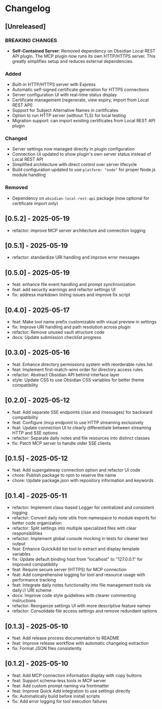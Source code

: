 # Changelog

## [Unreleased]

### BREAKING CHANGES

- **Self-Contained Server**: Removed dependency on Obsidian Local REST API plugin. The MCP plugin
  now runs its own HTTP/HTTPS server. This greatly simplifies setup and reduces external
  dependencies.

### Added

- Built-in HTTP/HTTPS server with Express
- Automatic self-signed certificate generation for HTTPS connections
- Server configuration UI with real-time status display
- Certificate management (regenerate, view expiry, import from Local REST API)
- Support for Subject Alternative Names in certificates
- Option to run HTTP server (without TLS) for local testing
- Migration support: can import existing certificates from Local REST API plugin

### Changed

- Server settings now managed directly in plugin configuration
- Connection UI updated to show plugin's own server status instead of Local REST API
- Simplified architecture with direct control over server lifecycle
- Build configuration updated to use `platform: "node"` for proper Node.js module handling

### Removed

- Dependency on `obsidian-local-rest-api` package (now optional for certificate import only)

## [0.5.2] - 2025-05-19

- refactor: improve MCP server architecture and connection logging

## [0.5.1] - 2025-05-19

- refactor: standardize URI handling and improve error messages

## [0.5.0] - 2025-05-19

- feat: enhance file event handling and prompt synchronization
- feat: add security warnings and refactor settings UI
- fix: address markdown linting issues and improve fix script

## [0.4.0] - 2025-05-17

- feat: Make tool name prefix customizable with visual preview in settings
- fix: Improve URI handling and path resolution across plugin
- refactor: Remove unused vault structure code
- docs: Update submission checklist progress

## [0.3.0] - 2025-05-16

- feat: Enhance directory permissions system with reorderable rules list
- feat: Implement first-match-wins order for directory access rules
- refactor: Abstract Obsidian API behind interface layer
- style: Update CSS to use Obsidian CSS variables for better theme compatibility

## [0.2.0] - 2025-05-12

- feat: Add separate SSE endpoints (/sse and /messages) for backward compatibility
- feat: Configure /mcp endpoint to use HTTP streaming exclusively
- feat: Update connection UI to clearly differentiate between streaming HTTP and SSE options
- refactor: Separate daily notes and file resources into distinct classes
- fix: Patch MCP server to handle older SSE clients

## [0.1.5] - 2025-05-12

- feat: Add supergateway connection option and refactor UI code
- chore: Publish package to npm to reserve the name
- chore: Update package.json with repository information and keywords

## [0.1.4] - 2025-05-11

- refactor: Implement class-based Logger for centralized and consistent logging
- refactor: Convert daily note utils from namespace to module exports for better code organization
- refactor: Split settings into multiple specialized files with clear responsibilities
- refactor: Implement global console mocking in tests for cleaner test output
- feat: Enhance QuickAdd list tool to extract and display template variables
- fix: Update default binding host from "localhost" to "127.0.0.1" for improved compatibility
- feat: Require secure server (HTTPS) for MCP connection
- feat: Add comprehensive logging for tool and resource usage with performance tracking
- feat: Integrate daily notes functionality into file management tools via daily:// URI scheme
- docs: Improve code style guidelines with clearer commenting instructions
- refactor: Reorganize settings UI with more descriptive feature names
- refactor: Consolidate file access settings and remove redundant options

## [0.1.3] - 2025-05-10

- feat: Add release process documentation to README
- feat: Improve release workflow with automatic changelog extraction
- fix: Format JSON files consistently

## [0.1.2] - 2025-05-10

- feat: Add MCP connection information display with copy buttons
- feat: Support schema-less tools in MCP server
- feat: Add custom prompt naming via frontmatter
- feat: Improve Quick Add integration to use settings directly
- fix: Automatically build before install scripts
- fix: Add error logging for tool execution failures
